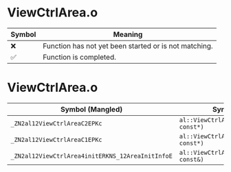 # ViewCtrlArea.o
| Symbol | Meaning 
| ------------- | ------------- 
| :x: | Function has not yet been started or is not matching. 
| :white_check_mark: | Function is completed. 


# ViewCtrlArea.o
| Symbol (Mangled) | Symbol (Demangled) | Decompiled? |
| ------------- |  ------------- | ------------- |
| `_ZN2al12ViewCtrlAreaC2EPKc` | `al::ViewCtrlArea::ViewCtrlArea(char const*)` | :white_check_mark: |
| `_ZN2al12ViewCtrlAreaC1EPKc` | `al::ViewCtrlArea::ViewCtrlArea(char const*)` | :white_check_mark: |
| `_ZN2al12ViewCtrlArea4initERKNS_12AreaInitInfoE` | `al::ViewCtrlArea::init(al::AreaInitInfo const&)` | :white_check_mark: |
